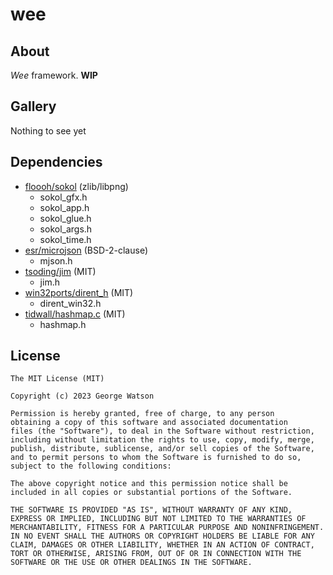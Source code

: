 # wee

## About

_Wee_ framework. **WIP**

## Gallery
Nothing to see yet

## Dependencies

- [floooh/sokol](https://github.com/floooh/sokol) (zlib/libpng)
    - sokol_gfx.h
    - sokol_app.h
    - sokol_glue.h
    - sokol_args.h
    - sokol_time.h
- [esr/microjson](https://gitlab.com/esr/microjson/) (BSD-2-clause)
    - mjson.h
- [tsoding/jim](https://github.com/tsoding/jim) (MIT)
    - jim.h
- [win32ports/dirent_h](https://github.com/win32ports/dirent_h/) (MIT)
    - dirent_win32.h
- [tidwall/hashmap.c](https://github.com/tidwall/hashmap.c) (MIT)
    - hashmap.h
    
## License
```
The MIT License (MIT)

Copyright (c) 2023 George Watson

Permission is hereby granted, free of charge, to any person
obtaining a copy of this software and associated documentation
files (the "Software"), to deal in the Software without restriction,
including without limitation the rights to use, copy, modify, merge,
publish, distribute, sublicense, and/or sell copies of the Software,
and to permit persons to whom the Software is furnished to do so,
subject to the following conditions:

The above copyright notice and this permission notice shall be
included in all copies or substantial portions of the Software.

THE SOFTWARE IS PROVIDED "AS IS", WITHOUT WARRANTY OF ANY KIND,
EXPRESS OR IMPLIED, INCLUDING BUT NOT LIMITED TO THE WARRANTIES OF
MERCHANTABILITY, FITNESS FOR A PARTICULAR PURPOSE AND NONINFRINGEMENT.
IN NO EVENT SHALL THE AUTHORS OR COPYRIGHT HOLDERS BE LIABLE FOR ANY
CLAIM, DAMAGES OR OTHER LIABILITY, WHETHER IN AN ACTION OF CONTRACT,
TORT OR OTHERWISE, ARISING FROM, OUT OF OR IN CONNECTION WITH THE
SOFTWARE OR THE USE OR OTHER DEALINGS IN THE SOFTWARE.

```
